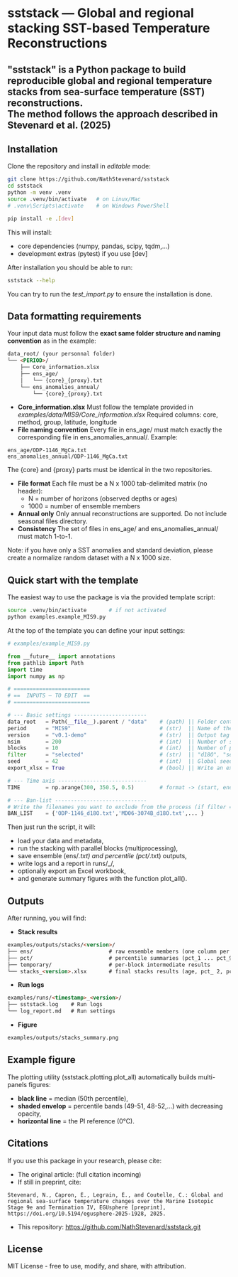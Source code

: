 # sststack — Global and regional stacking SST-based Temperature Reconstructions

**"sststack"** is a Python package to build reproducible global and regional temperature stacks from **sea-surface temperature (SST) reconstructions**.  
The method follows the approach described in Stevenard et al. (2025)
---

## Installation

Clone the repository and install in *editable* mode:

```bash
git clone https://github.com/NathStevenard/sststack
cd sststack
python -m venv .venv
source .venv/bin/activate   # on Linux/Mac
# .venv\Scripts\activate    # on Windows PowerShell

pip install -e .[dev]
```

This will install:
- core dependencies (numpy, pandas, scipy, tqdm,...)
- development extras (pytest) if you use [dev]

After installation you should be able to run:
```bash
sststack --help
```
You can try to run the *test_import.py* to ensure the installation is done.

## Data formatting requirements

Your input data must follow the **exact same folder structure and naming convention** as in the example:
```markdown
data_root/ (your personnal folder)
└── <PERIOD>/
    ├── Core_information.xlsx
    ├── ens_age/
    │   └── {core}_{proxy}.txt
    └── ens_anomalies_annual/
        └── {core}_{proxy}.txt
```
- **Core_information.xlsx**
Must follow the template provided in *examples/data/MIS9/Core_information.xlsx*
Required columns: core, method, group, latitude, longitude
- **File naming convention**
Every file in ens_age/ must match exactly the corresponding file in ens_anomalies_annual/.
Example:
```
ens_age/ODP-1146_MgCa.txt
ens_anomalies_annual/ODP-1146_MgCa.txt
```
The {core} and {proxy} parts must be identical in the two repositories.

- **File format**
Each file must be a N x 1000 tab-delimited matrix (no header):
    - N = number of horizons (observed depths or ages)
    - 1000 = number of ensemble members
- **Annual only**
Only annual reconstructions are supported. Do not include seasonal files directory.
- **Consistency**
The set of files in ens_age/ and ens_anomalies_annual/ must match 1-to-1.

Note: if you have only a SST anomalies and standard deviation, please create a normalize random dataset with a N x 1000 size.

## Quick start with the template

The easiest way to use the package is via the provided template script:
```bash
source .venv/bin/activate       # if not activated
python examples.example_MIS9.py
```
At the top of the template you can define your input settings:
```python
# examples/example_MIS9.py

from __future__ import annotations
from pathlib import Path
import time
import numpy as np

# ========================
# ==  INPUTS — TO EDIT  ==
# ========================

# --- Basic settings -----------------------
data_root   = Path(__file__).parent / "data"    # (path) || Folder containig the data folder (here it's "MIS9")
period      = "MIS9"                            # (str)  || Name of the data folder <=== /!\ IMPORTANT /!\
version     = "v0.1-demo"                       # (str)  || Output tag
nsim        = 200                               # (int)  || Number of simulations
blocks      = 10                                # (int)  || Number of parallel blocks (multiprocessing)
filter      = "selected"                        # (str)  || "d18O", "selected" or None
seed        = 42                                # (int)  || Global seed (None for random)
export_xlsx = True                              # (bool) || Write an excel file (summary)

# --- Time axis ----------------------------
TIME        = np.arange(300, 350.5, 0.5)        # format -> (start, end+step, step) <=== /!\ IMPORTANT /!\

# --- Ban-list -----------------------------
# Write the filenames you want to exclude from the process (if filter == "selected").
BAN_LIST    = {'ODP-1146_d18O.txt','MD06-3074B_d18O.txt',... }
```
Then just run the script, it will:
- load your data and metadata,
- run the stacking with parallel blocks (multiprocessing),
- save ensemble (ens/*.txt) and percentile (pct/*.txt) outputs,
- write logs and a report in runs/<timestamp>_<version>/,
- optionally export an Excel workbook,
- and generate summary figures with the function plot_all().

## Outputs

After running, you will find:
- **Stack results**
```markdown
examples/outputs/stacks/<version>/
├── ens/                        # raw ensemble members (one column per simulation)
├── pct/                        # percentile summaries (pct_1 ... pct_99)
├── temporary/                  # per-block intermediate results
└── stacks_<version>.xlsx       # final stacks results (age, pct_ 2, pct_16, pct_50, pct_84, pct_98) 
```
- **Run logs**
```markdown
examples/runs/<timestamp>_<version>/
├── sststack.log    # Run logs
└── log_report.md   # Run settings
```
- **Figure**
```markdown
examples/outputs/stacks_summary.png
```

## Example figure

The plotting utility (sststack.plotting.plot_all) automatically builds multi-panels figures:
- **black line** = median (50th percentile),
- **shaded envelop** = percentile bands (49-51, 48-52,...) with decreasing opacity,
- **horizontal line** = the PI reference (0°C).

## Citations

If you use this package in your research, please cite:
- The original article: (full citation incoming)
- If still in preprint, cite: 
```
Stevenard, N., Capron, É., Legrain, É., and Coutelle, C.: Global and regional sea-surface temperature changes over the Marine Isotopic Stage 9e and Termination IV, EGUsphere [preprint], https://doi.org/10.5194/egusphere-2025-1928, 2025.
```
- This repository: https://github.com/NathStevenard/sststack.git

## License

MIT License - free to use, modify, and share, with attribution.